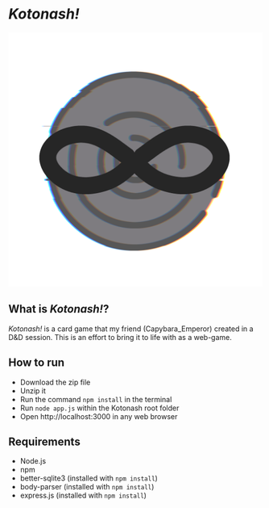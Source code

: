# ***Kotonash!***
![Logo](public/assets/otherImages/favicon.png)
## What is *Kotonash!*?
*Kotonash!* is a card game that my friend (Capybara_Emperor) created in a D&D session. This is an effort to bring it to life with as a web-game.

## How to run
- Download the zip file
- Unzip it
- Run the command `npm install` in the terminal
- Run `node app.js` within the Kotonash root folder
- Open http://localhost:3000 in any web browser

## Requirements
- Node.js
- npm
- better-sqlite3 (installed with `npm install`)
- body-parser (installed with `npm install`)
- express.js (installed with `npm install`)
